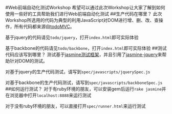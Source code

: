 #Web前端自动化测试Workshop
希望可以通过此次Workshop让大家了解到如何使用一些好的工具帮助我们进行Web前端自动化测试
##生产代码在哪里？
此次Workshop所选用的代码为典型的利用JavaScript对DOM进行增、删、改、查操作，所有代码都来源自[todoMVC](https://github.com/addyosmani/todomvc)。

基于jquery的代码请见`todo/jquery`，打开`index.html`即可实际体验

基于backbone的代码请见`todo/backbone`，打开`index.html`即可实际体验
##测试代码应该写到哪里？
测试基于[jasmine测试框架](https://github.com/pivotal/jasmine)，并且引用了[jasmine-jquery](https://github.com/velesin/jasmine-jquery)来帮助针对DOM的测试。

对基于jquery的生产代码测试，请写到`spec/javascripts/jquerySpec.js`

对基于backbone的生产代码测试，请写到`spec/javascripts/backboneSpec.js`
##如何运行测试？
对于有ruby环境的朋友，可以安装gem后运行`rake jasmine`并在浏览器中打开`localhost:8888`来运行测试

对于没有ruby环境的朋友，可以直接打开`spec/runner.html`来运行测试
